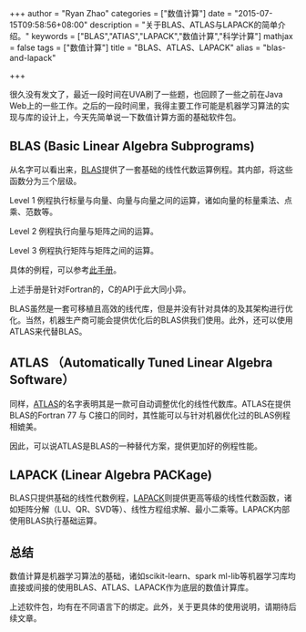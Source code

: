 +++
author = "Ryan Zhao"
categories = ["数值计算"]
date = "2015-07-15T09:58:56+08:00"
description = "关于BLAS、ATLAS与LAPACK的简单介绍。"
keywords = ["BLAS","ATlAS","LAPACK","数值计算","科学计算"]
mathjax = false
tags = ["数值计算"]
title = "BLAS、ATLAS、LAPACK"
alias = "blas-and-lapack"

+++

很久没有发文了，最近一段时间在UVA刷了一些题，也回顾了一些之前在Java Web上的一些工作。之后的一段时间里，我得主要工作可能是机器学习算法的实现与库的设计上，今天先简单说一下数值计算方面的基础软件包。

<!--more-->

## BLAS (Basic Linear Algebra Subprograms)

从名字可以看出来，[BLAS](http://www.netlib.org/blas/)提供了一套基础的线性代数运算例程。其内部，将这些函数分为三个层级。

Level 1 例程执行标量与向量、向量与向量之间的运算，诸如向量的标量乘法、点乘、范数等。

Level 2 例程执行向量与矩阵之间的运算。

Level 3 例程执行矩阵与矩阵之间的运算。

具体的例程，可以参考[此手册](http://www.netlib.org/blas/blasqr.pdf)。

上述手册是针对Fortran的，C的API于此大同小异。

BLAS虽然是一套可移植且高效的线代库，但是并没有针对具体的及其架构进行优化。当然，机器生产商可能会提供优化后的BLAS供我们使用。此外，还可以使用ATLAS来代替BLAS。

## ATLAS （Automatically Tuned Linear Algebra Software）

同样，[ATLAS](http://math-atlas.sourceforge.net/)的名字表明其是一款可自动调整优化的线性代数库。ATLAS在提供BLAS的Fortran 77 与 C接口的同时，其性能可以与针对机器优化过的BLAS例程相媲美。

因此，可以说ATLAS是BLAS的一种替代方案，提供更加好的例程性能。

## LAPACK (Linear Algebra PACKage)

BLAS只提供基础的线性代数例程，[LAPACK](http://www.netlib.org/lapack/)则提供更高等级的线性代数函数，诸如矩阵分解（LU、QR、SVD等）、线性方程组求解、最小二乘等。LAPACK内部使用BLAS执行基础运算。

## 总结

数值计算是机器学习算法的基础，诸如scikit-learn、spark ml-lib等机器学习库均直接或间接的使用BLAS、ATLAS、LAPACK作为底层的数值计算库。

上述软件包，均有在不同语言下的绑定。此外，关于更具体的使用说明，请期待后续文章。
